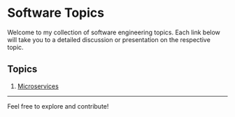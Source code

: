 # Software Topics

Welcome to my collection of software engineering topics. Each link below will take you to a detailed discussion or presentation on the respective topic.

## Topics

1. [Microservices](./microservices/Microservices_Presentation.md)

---

Feel free to explore and contribute!
